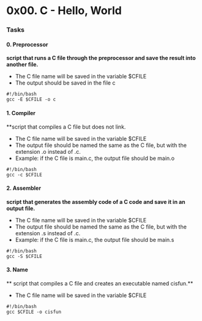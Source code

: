 # 0x00. C - Hello, World
### Tasks
#### 0. Preprocessor
**script that runs a C file through the preprocessor and save the result into another file.**
- The C file name will be saved in the variable $CFILE
- The output should be saved in the file c
```
#!/bin/bash
gcc -E $CFILE -o c
```

#### 1. Compiler
 **script that compiles a C file but does not link.
- The C file name will be saved in the variable $CFILE
- The output file should be named the same as the C file, but with the extension .o instead of .c.
- Example: if the C file is main.c, the output file should be main.o
```
#!/bin/bash
gcc -c $CFILE 
```

#### 2. Assembler
**script that generates the assembly code of a C code and save it in an output file.**

- The C file name will be saved in the variable $CFILE
- The output file should be named the same as the C file, but with the extension .s instead of .c.
- Example: if the C file is main.c, the output file should be main.s
```
#!/bin/bash
gcc -S $CFILE
```

#### 3. Name

** script that compiles a C file and creates an executable named cisfun.**

- The C file name will be saved in the variable $CFILE
```
#!/bin/bash
gcc $CFILE -o cisfun
```

